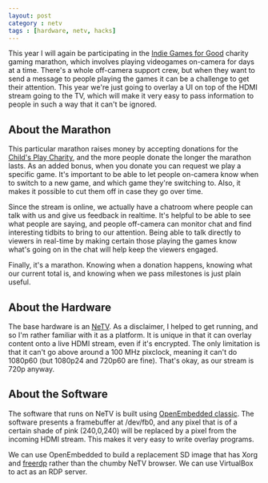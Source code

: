```yaml
---
layout: post
category : netv
tags : [hardware, netv, hacks]
---
```


This year I will again be participating in the [Indie Games for
Good](http://iggmarathon.com/) charity gaming marathon, which involves
playing videogames on-camera for days at a time.  There's a whole
off-camera support crew, but when they want to send a message to people
playing the games it can be a challenge to get their attention.  This year
we're just going to overlay a UI on top of the HDMI stream going to the TV,
which will make it very easy to pass information to people in such a way
that it can't be ignored.


About the Marathon
------------------
This particular marathon raises money by accepting donations for the
[Child's Play Charity](http://childsplaycharity.org/), and the more people
donate the longer the marathon lasts.  As an added bonus, when you donate
you can request we play a specific game.  It's important to be able to let
people on-camera know when to switch to a new game, and which game they're
switching to.  Also, it makes it possible to cut them off in case they go
over time.

Since the stream is online, we actually have a chatroom where people can
talk with us and give us feedback in realtime.  It's helpful to be able to
see what people are saying, and people off-camera can monitor chat and find
interesting tidbits to bring to our attention.  Being able to talk directly
to viewers in real-time by making certain those playing the games know
what's going on in the chat will help keep the viewers engaged.

Finally, it's a marathon.  Knowing when a donation happens, knowing what
our current total is, and knowing when we pass milestones is just plain
useful.


About the Hardware
------------------
The base hardware is an
[NeTV](http://kosagi.com/w/index.php?title=NeTV_Main_Page).  As a
disclaimer, I helped to get running, and so I'm rather familiar with it as
a platform.  It is unique in that it can overlay content onto a live
HDMI stream, even if it's encrypted.  The only limitation is that
it can't go above around a 100 MHz pixclock, meaning it can't do 1080p60
(but 1080p24 and 720p60 are fine).  That's okay, as our stream is 720p
anyway.

About the Software
------------------
The software that runs on NeTV is built using [OpenEmbedded
classic](http://kosagi.com/w/index.php?title=Building_OpenEmbedded).  The
software presents a framebuffer at /dev/fb0, and any pixel that is of a
certain shade of pink (240,0,240) will be replaced by a pixel from the
incoming HDMI stream.  This makes it very easy to write overlay programs.

We can use OpenEmbedded to build a replacement SD image that has Xorg
and [freerdp](http://www.freerdp.com/) rather than the chumby NeTV browser.
We can use VirtualBox to act as an RDP server.
